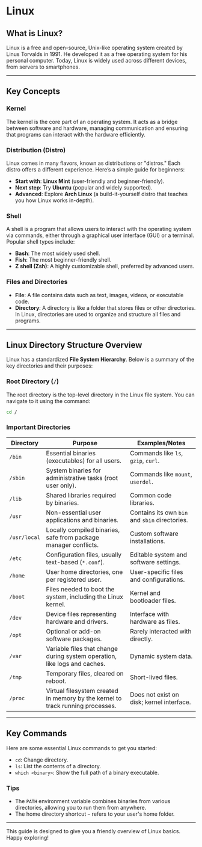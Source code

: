# Linux

## What is Linux?

Linux is a free and open-source, Unix-like operating system created by Linus Torvalds in 1991. He developed it as a free operating system for his personal computer. Today, Linux is widely used across different devices, from servers to smartphones.

---

## Key Concepts

### Kernel

The kernel is the core part of an operating system. It acts as a bridge between software and hardware, managing communication and ensuring that programs can interact with the hardware efficiently.

### Distribution (Distro)

Linux comes in many flavors, known as distributions or "distros." Each distro offers a different experience. Here’s a simple guide for beginners:
- **Start with**: **Linux Mint** (user-friendly and beginner-friendly).
- **Next step**: Try **Ubuntu** (popular and widely supported).
- **Advanced**: Explore **Arch Linux** (a build-it-yourself distro that teaches you how Linux works in-depth).

### Shell

A shell is a program that allows users to interact with the operating system via commands, either through a graphical user interface (GUI) or a terminal. Popular shell types include:
- **Bash**: The most widely used shell.
- **Fish**: The most beginner-friendly shell.
- **Z shell (Zsh)**: A highly customizable shell, preferred by advanced users.

### Files and Directories

- **File**: A file contains data such as text, images, videos, or executable code.
- **Directory**: A directory is like a folder that stores files or other directories. In Linux, directories are used to organize and structure all files and programs.

---

## Linux Directory Structure Overview

Linux has a standardized **File System Hierarchy**. Below is a summary of the key directories and their purposes:

### Root Directory (`/`)
The root directory is the top-level directory in the Linux file system. You can navigate to it using the command:
```bash
cd /
```

### Important Directories

| Directory       | Purpose                                                                                      | Examples/Notes                                  |
|-----------------|----------------------------------------------------------------------------------------------|------------------------------------------------|
| `/bin`          | Essential binaries (executables) for all users.                                             | Commands like `ls`, `gzip`, `curl`.            |
| `/sbin`         | System binaries for administrative tasks (root user only).                                  | Commands like `mount`, `userdel`.              |
| `/lib`          | Shared libraries required by binaries.                                                      | Common code libraries.                         |
| `/usr`          | Non-essential user applications and binaries.                                               | Contains its own `bin` and `sbin` directories. |
| `/usr/local`    | Locally compiled binaries, safe from package manager conflicts.                             | Custom software installations.                 |
| `/etc`          | Configuration files, usually text-based (`*.conf`).                                         | Editable system and software settings.         |
| `/home`         | User home directories, one per registered user.                                             | User-specific files and configurations.        |
| `/boot`         | Files needed to boot the system, including the Linux kernel.                                | Kernel and bootloader files.                   |
| `/dev`          | Device files representing hardware and drivers.                                             | Interface with hardware as files.              |
| `/opt`          | Optional or add-on software packages.                                                       | Rarely interacted with directly.               |
| `/var`          | Variable files that change during system operation, like logs and caches.                   | Dynamic system data.                           |
| `/tmp`          | Temporary files, cleared on reboot.                                                        | Short-lived files.                             |
| `/proc`         | Virtual filesystem created in memory by the kernel to track running processes.              | Does not exist on disk; kernel interface.      |

---

## Key Commands

Here are some essential Linux commands to get you started:

- `cd`: Change directory.
- `ls`: List the contents of a directory.
- `which <binary>`: Show the full path of a binary executable.

### Tips
- The `PATH` environment variable combines binaries from various directories, allowing you to run them from anywhere.
- The home directory shortcut `~` refers to your user's home folder.

---

This guide is designed to give you a friendly overview of Linux basics. Happy exploring!

